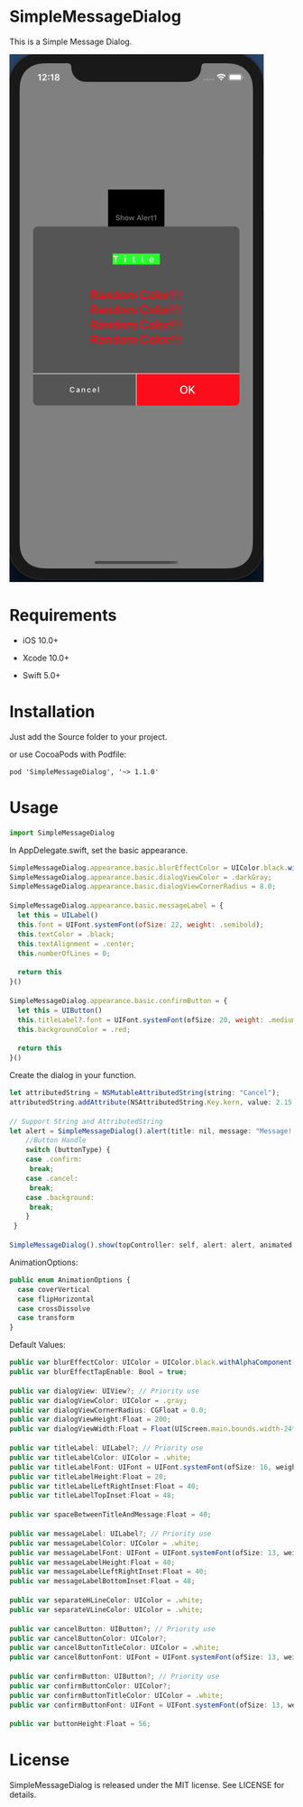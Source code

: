# SimpleMessageDialog

This is a Simple Message Dialog.

![image](https://github.com/Lee827/SimpleMessageDialog/blob/master/Sample%20Picture/p1.png)

# Requirements
- iOS 10.0+

- Xcode 10.0+

- Swift 5.0+

# Installation
Just add the Source folder to your project.

or use CocoaPods with Podfile:

	pod 'SimpleMessageDialog', '~> 1.1.0'
	
# Usage
```js
import SimpleMessageDialog
```
In AppDelegate.swift, set the basic appearance.

```js
SimpleMessageDialog.appearance.basic.blurEffectColor = UIColor.black.withAlphaComponent(0.5);
SimpleMessageDialog.appearance.basic.dialogViewColor = .darkGray;
SimpleMessageDialog.appearance.basic.dialogViewCornerRadius = 8.0;

SimpleMessageDialog.appearance.basic.messageLabel = {
  let this = UILabel()
  this.font = UIFont.systemFont(ofSize: 22, weight: .semibold);
  this.textColor = .black;
  this.textAlignment = .center;
  this.numberOfLines = 0;

  return this
}()
    
SimpleMessageDialog.appearance.basic.confirmButton = {
  let this = UIButton()
  this.titleLabel?.font = UIFont.systemFont(ofSize: 20, weight: .medium);
  this.backgroundColor = .red;
      
  return this
}()
```		
Create the dialog in your function.
```js
let attributedString = NSMutableAttributedString(string: "Cancel");
attributedString.addAttribute(NSAttributedString.Key.kern, value: 2.15, range: NSRange(location: 0, length: attributedString.length - 1));
      
// Support String and AttributedString
let alert = SimpleMessageDialog().alert(title: nil, message: "Message!!!", cancelButtonTitle: attributedString, confirmButtonTitle: "OK") { buttonType in
	//Button Handle
	switch (buttonType) {
	case .confirm:
	 break;
	case .cancel:
	 break;
	case .background:
	 break;
	}
 }

SimpleMessageDialog().show(topController: self, alert: alert, animated: true, presentationStyle: AnimationOptions.crossDissolve);
```
AnimationOptions:
```js
public enum AnimationOptions {
  case coverVertical
  case flipHorizontal
  case crossDissolve
  case transform
}
```
Default Values:
```js
public var blurEffectColor: UIColor = UIColor.black.withAlphaComponent(0.3);
public var blurEffectTapEnable: Bool = true;

public var dialogView: UIView?; // Priority use
public var dialogViewColor: UIColor = .gray;
public var dialogViewCornerRadius: CGFloat = 0.0;
public var dialogViewHeight:Float = 200;
public var dialogViewWidth:Float = Float(UIScreen.main.bounds.width-24*2);

public var titleLabel: UILabel?; // Priority use
public var titleLabelColor: UIColor = .white;
public var titleLabelFont: UIFont = UIFont.systemFont(ofSize: 16, weight: .semibold);
public var titleLabelHeight:Float = 20;
public var titleLabelLeftRightInset:Float = 40;
public var titleLabelTopInset:Float = 48;

public var spaceBetweenTitleAndMessage:Float = 40;

public var messageLabel: UILabel?; // Priority use
public var messageLabelColor: UIColor = .white;
public var messageLabelFont: UIFont = UIFont.systemFont(ofSize: 13, weight: .medium);
public var messageLabelHeight:Float = 40;
public var messageLabelLeftRightInset:Float = 40;
public var messageLabelBottomInset:Float = 48;

public var separateHLineColor: UIColor = .white;
public var separateVLineColor: UIColor = .white;

public var cancelButton: UIButton?; // Priority use
public var cancelButtonColor: UIColor?;
public var cancelButtonTitleColor: UIColor = .white;
public var cancelButtonFont: UIFont = UIFont.systemFont(ofSize: 13, weight: .medium);

public var confirmButton: UIButton?; // Priority use
public var confirmButtonColor: UIColor?;
public var confirmButtonTitleColor: UIColor = .white;
public var confirmButtonFont: UIFont = UIFont.systemFont(ofSize: 13, weight: .medium);

public var buttonHeight:Float = 56;
```
# License
SimpleMessageDialog is released under the MIT license. See LICENSE for details.
